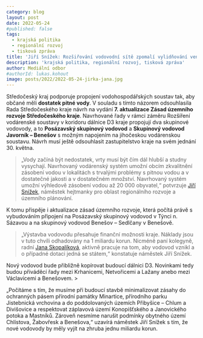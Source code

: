 ```yaml
---
category: blog
layout: post
date: 2022-05-24
#published: false
tags: 
  - krajská politika
  - regionální rozvoj
  - tisková zpráva
title: 'Jiří Snížek: Rozšiřování vodovodní sítě zpomalí vylidňování venkova!'
description: 'krajská politika, regionální rozvoj, tisková zpráva'
author: Mediální odbor
#authorId: lukas.kohout
image: posts/2022/2022-05-24-jirka-jana.jpg
---
```


Středočeský kraj podporuje propojení vodohospodářských soustav tak, aby občané měli **dostatek pitné vody**. V souladu s tímto názorem odsouhlasila Rada Středočeského kraje návrh na vydání **7. aktualizace Zásad územního rozvoje Středočeského kraje**. Navrhované řady v rámci záměru Rozšíření vodárenské soustavy v koridoru dálnice D3 kraje propojují dva skupinové vodovody, a to **Posázavský skupinový vodovod** a **Skupinový vodovod Javorník – Benešov** s možným napojením na jihočeskou vodárenskou soustavu. Návrh musí ještě odsouhlasit zastupitelstvo kraje na svém jednání 30. května.

> „Vody začíná být nedostatek, vrty musí být čím dál hlubší a studny vysychají. Navrhovaný vodárenský systém umožní obcím zkvalitnění zásobení vodou v lokalitách s trvalými problémy s pitnou vodou a v dostatečné jakosti a v dostatečném množství. Navrhovaný systém umožní výhledově zásobení vodou až 20 000 obyvatel,“ potvrzuje [Jiří Snížek](https://stredocesky.pirati.cz/lide/jiri-snizek/), náměstek hejtmanky pro oblast regionálního rozvoje a územního plánování.

K tomu přispěje i aktualizace zásad územního rozvoje, která počítá právě s vybudováním připojení na Posázavský skupinový vodovod v Týnci n. Sázavou a na skupinový vodovod Benešov – Sedlčany v Benešově.

> „Výstavba vodovodu přesahuje finanční možnosti kraje. Náklady jsou v tuto chvíli odhadovány na 1 miliardu korun. Nicméně paní kolegyně, radní [Jana Skopalíková](https://stredocesky.pirati.cz/lide/jana-skopalikova/), aktivně pracuje na tom, aby vodovod vznikl a o případné dotaci jedná se státem,“ konstatuje náměstek Jiří Snížek.

Nový vodovod bude přibližně kopírovat budoucí dálnici D3. Novinkami tedy budou přiváděcí řady mezi Krhanicemi, Netvořicemi a Lažany anebo mezi Václavicemi a Benešovem. > 

„Počítáme s tím, že musíme při budoucí stavbě minimalizovat zásahy do ochranných pásem přírodní památky Minartice, přírodního parku Jistebnická vrchovina a do poddolovaných územích Přibyšice – Chlum a Divišovice a respektovat záplavová území Konopišťského a Janovického potoka a Mastníků. Zároveň nesmíme narušit podmínky obytného území Chlístova, Žabovřesk a Benešova,“ uzavírá náměstek Jiří Snížek s tím, že nové vodovody by měly vyjít na zhruba jednu miliardu korun.
